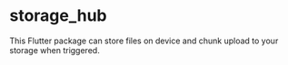# storage_hub
 This Flutter package can store files on device and chunk upload to your storage when triggered.
